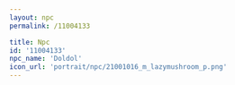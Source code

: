 ```yaml
---
layout: npc
permalink: /11004133

title: Npc
id: '11004133'
npc_name: 'Doldol'
icon_url: 'portrait/npc/21001016_m_lazymushroom_p.png'
---
```

